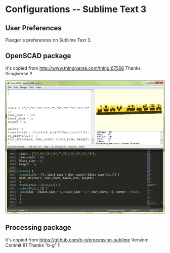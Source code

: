 Configurations -- Sublime Text 3
================================

## User Preferences

Piaoger's preferences on Sublime Text 3.


## OpenSCAD package

It's copied from http://www.thingiverse.com/thing:67566
Thanks thingiverse !!

![openscad.sublimetext3](./openscad_sublimetext3.png)


## Processing package

It's copied from https://github.com/b-g/processing-sublime
Version: Commit 81
Thanks "b-g" !!

